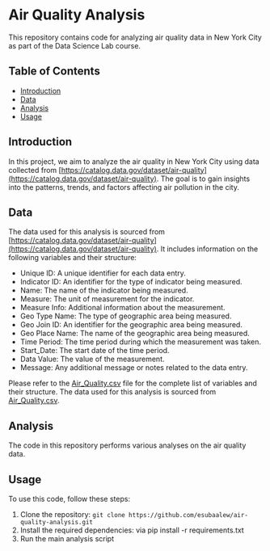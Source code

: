 # Air Quality Analysis

This repository contains code for analyzing air quality data in New York City as part of the Data Science Lab course.

## Table of Contents

- [Introduction](#introduction)
- [Data](#data)
- [Analysis](#analysis)
- [Usage](#usage)

## Introduction

In this project, we aim to analyze the air quality in New York City using data collected from [https://catalog.data.gov/dataset/air-quality](https://catalog.data.gov/dataset/air-quality). The goal is to gain insights into the patterns, trends, and factors affecting air pollution in the city.

## Data

The data used for this analysis is sourced from [https://catalog.data.gov/dataset/air-quality](https://catalog.data.gov/dataset/air-quality). It includes information on the following variables and their structure:

- Unique ID: A unique identifier for each data entry.
- Indicator ID: An identifier for the type of indicator being measured.
- Name: The name of the indicator being measured.
- Measure: The unit of measurement for the indicator.
- Measure Info: Additional information about the measurement.
- Geo Type Name: The type of geographic area being measured.
- Geo Join ID: An identifier for the geographic area being measured.
- Geo Place Name: The name of the geographic area being measured.
- Time Period: The time period during which the measurement was taken.
- Start_Date: The start date of the time period.
- Data Value: The value of the measurement.
- Message: Any additional message or notes related to the data entry.

Please refer to the [Air_Quality.csv](https://catalog.data.gov/dataset/air-quality) file for the complete list of variables and their structure.
The data used for this analysis is sourced from [Air_Quality.csv](https://catalog.data.gov/dataset/air-quality).

## Analysis

The code in this repository performs various analyses on the air quality data. 


## Usage

To use this code, follow these steps:

1. Clone the repository: `git clone https://github.com/esubaalew/air-quality-analysis.git`
2. Install the required dependencies: via pip install -r requirements.txt
3. Run the main analysis script

